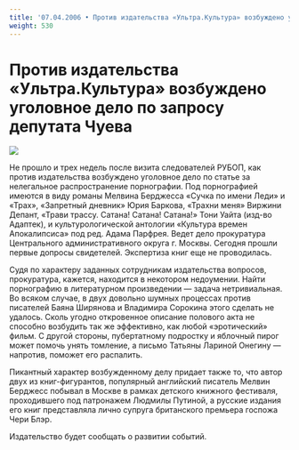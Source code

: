 ```yaml
---
title: '07.04.2006 • Против издательства «Ультра.Культура» возбуждено уголовное дело'
weight: 530
---
```


# Против издательства «Ультра.Культура» возбуждено уголовное дело по запросу депутата Чуева

![](/img/anti.jpg)

Не прошло и трех недель после визита следователей РУБОП, как против издательства возбуждено уголовное дело по статье за нелегальное распространение порнографии. Под порнографией имеются в виду романы Мелвина Берджесса «Сучка по имени Леди» и «Трах», «Запретный дневник» Юрия Баркова, «Трахни меня» Виржини Депант, «Трави трассу. Сатана! Сатана! Сатана!» Тони Уайта (изд-во Адаптек), и культурологической антологии «Культура времен Апокалипсиса» под ред. Адама Парфрея. Ведет дело прокуратура Центрального административного округа г. Москвы. Сегодня прошли первые допросы свидетелей. Экспертиза книг еще не проводилась.

Судя по характеру заданных сотрудникам издательства вопросов, прокуратура, кажется, находится в некотором недоумении. Найти порнографию в литературном произведении — задача нетривиальная. Во всяком случае, в двух довольно шумных процессах против писателей Баяна Ширянова и Владимира Сорокина этого сделать не удалось. Сколь угодно откровенное описание полового акта не способно возбудить так же эффективно, как любой «эротический» фильм. С другой стороны, пубертатному подростку и яблочный пирог может помочь унять томление, а письмо Татьяны Лариной Онегину — напротив, поможет его распалить.

Пикантный характер возбужденному делу придает также то, что автор двух из книг-фигурантов, популярный английский писатель Мелвин Берджесс побывал в Москве в рамках детского книжного фестиваля, проходившего под патронажем Людмилы Путиной, а русские издания его книг представляла лично супруга британского премьера госпожа Чери Блэр.

Издательство будет сообщать о развитии событий.